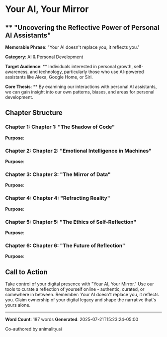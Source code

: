 # Your AI, Your Mirror

## ** "Uncovering the Reflective Power of Personal AI Assistants"

**Memorable Phrase**: "Your AI doesn't replace you, it reflects you."

**Category**: AI & Personal Development

**Target Audience**: ** Individuals interested in personal growth, self-awareness, and technology, particularly those who use AI-powered assistants like Alexa, Google Home, or Siri.

**Core Thesis**: ** By examining our interactions with personal AI assistants, we can gain insight into our own patterns, biases, and areas for personal development.

## Chapter Structure

### Chapter 1: **Chapter 1: "The Shadow of Code"**

**Purpose**: 

### Chapter 2: **Chapter 2: "Emotional Intelligence in Machines"**

**Purpose**: 

### Chapter 3: **Chapter 3: "The Mirror of Data"**

**Purpose**: 

### Chapter 4: **Chapter 4: "Refracting Reality"**

**Purpose**: 

### Chapter 5: **Chapter 5: "The Ethics of Self-Reflection"**

**Purpose**: 

### Chapter 6: **Chapter 6: "The Future of Reflection"**

**Purpose**: 

## Call to Action

Take control of your digital presence with "Your AI, Your Mirror." Use our tools to curate a reflection of yourself online - authentic, curated, or somewhere in between. Remember: Your AI doesn't replace you, it reflects you. Claim ownership of your digital legacy and shape the narrative that's yours alone.

---

**Word Count**: 187 words
**Generated**: 2025-07-21T15:23:24-05:00

Co-authored by animality.ai
